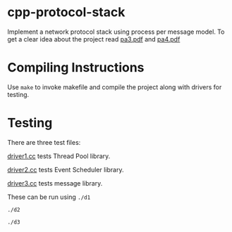 cpp-protocol-stack
==================

Implement a network protocol stack using process per message model. To get a clear idea about the project read [pa3.pdf](pa3.pdf) and [pa4.pdf](pa4.pdf)

Compiling Instructions
=====================
Use `make` to invoke makefile and compile the project along with drivers for testing.

Testing
=======
There are three test files:

[driver1.cc](driver1.cc) tests Thread Pool library.

[driver2.cc](driver2.cc) tests Event Scheduler library.

[driver3.cc](driver3.cc) tests message library.

These can be run using
`./d1`

`./d2`

`./d3`
